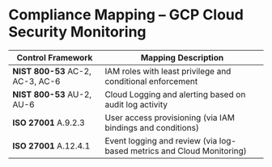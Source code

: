 
# Compliance Mapping – GCP Cloud Security Monitoring

| Control Framework | Mapping Description |
|-------------------|----------------------|
| **NIST 800-53** AC-2, AC-3, AC-6 | IAM roles with least privilege and conditional enforcement |
| **NIST 800-53** AU-2, AU-6 | Cloud Logging and alerting based on audit log activity |
| **ISO 27001** A.9.2.3 | User access provisioning (via IAM bindings and conditions) |
| **ISO 27001** A.12.4.1 | Event logging and review (via log-based metrics and Cloud Monitoring) |
